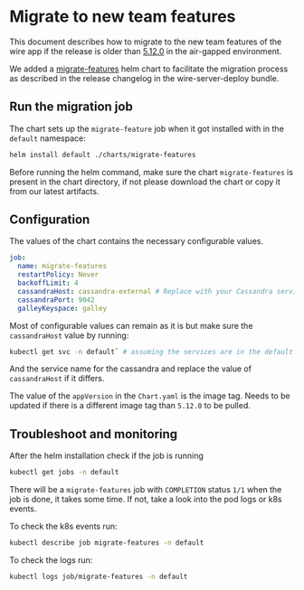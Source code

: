 # Migrate to new team features

This document describes how to migrate to the new team features of the wire app if the release is older than [5.12.0](https://docs.wire.com/latest/changelog/changelog.html#2025-03-06-chart-release-5120) in the air-gapped environment.

We added a [migrate-features](https://github.com/wireapp/helm-charts/tree/main/charts/migrate-faciliate) helm chart to facilitate the migration process as described in the release changelog in the wire-server-deploy bundle.

## Run the migration job

The chart sets up the `migrate-feature` job when it got installed with in the `default` namespace:

  ```sh
  helm install default ./charts/migrate-features
  ```
 
 Before running the helm command, make sure the chart `migrate-features` is present in the chart directory, if not please download the chart or copy it from our latest artifacts.

 ## Configuration

 The values of the chart contains the necessary configurable values.

 ```yaml
 job:
   name: migrate-features
   restartPolicy: Never
   backoffLimit: 4
   cassandraHost: cassandra-external # Replace with your Cassandra service name `kubectl get svc -n default`
   cassandraPort: 9042
   galleyKeyspace: galley
 ```

Most of configurable values can remain as it is but make sure the `cassandraHost` value by running:

```sh
kubectl get svc -n default` # assuming the services are in the default namespace
```
And the service name for the cassandra and replace the value of `cassandraHost` if it differs.

The value of the `appVersion` in the `Chart.yaml` is the image tag. Needs to be updated if there is a different image tag than `5.12.0` to be pulled.

## Troubleshoot and monitoring

After the helm installation check if the job is running

```sh
kubectl get jobs -n default
```

There will be a `migrate-features` job with `COMPLETION` status `1/1` when the job is done, it takes some time. If not, take a look into the pod logs or k8s events.

To check the k8s events run:

```sh
kubectl describe job migrate-features -n default
```

To check the logs run:

```sh
kubectl logs job/migrate-features -n default
```